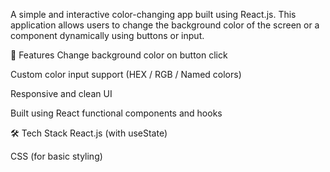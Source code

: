 A simple and interactive color-changing app built using React.js. This application allows users to change the background color of the screen or a component dynamically using buttons or input.

🚀 Features
Change background color on button click

Custom color input support (HEX / RGB / Named colors)

Responsive and clean UI

Built using React functional components and hooks

🛠️ Tech Stack
React.js (with useState)

CSS (for basic styling)
